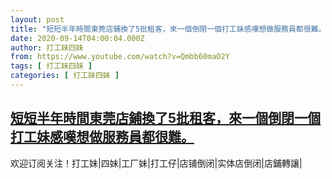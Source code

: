 ```yaml
---
layout: post
title: "短短半年時間東莞店鋪換了5批租客，來一個倒閉一個打工妹感嘆想做服務員都很難。"
date: 2020-09-14T04:00:04.000Z
author: 打工妹四妹
from: https://www.youtube.com/watch?v=Qmbb60maO2Y
tags: [ 打工妹四妹 ]
categories: [ 打工妹四妹 ]
---
```

<!--1600056004000-->
[短短半年時間東莞店鋪換了5批租客，來一個倒閉一個打工妹感嘆想做服務員都很難。](https://www.youtube.com/watch?v=Qmbb60maO2Y)
------

<div>
欢迎订阅关注！打工妹|四妹|工厂妹|打工仔|店铺倒闭|实体店倒闭|店鋪轉讓|
</div>
